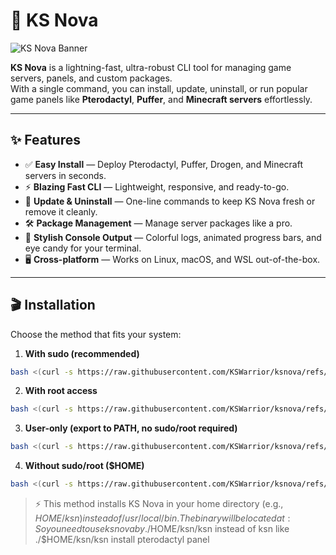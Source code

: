 # 🚀 KS Nova

![KS Nova Banner](https://user-images.githubusercontent.com/yourusername/ks-nova-banner.gif)

**KS Nova** is a lightning-fast, ultra-robust CLI tool for managing game servers, panels, and custom packages.  
With a single command, you can install, update, uninstall, or run popular game panels like **Pterodactyl**, **Puffer**, and **Minecraft servers** effortlessly.

---

## ✨ Features

- ✅ **Easy Install** — Deploy Pterodactyl, Puffer, Drogen, and Minecraft servers in seconds.  
- ⚡ **Blazing Fast CLI** — Lightweight, responsive, and ready-to-go.  
- 🔄 **Update & Uninstall** — One-line commands to keep KS Nova fresh or remove it cleanly.  
- 🛠️ **Package Management** — Manage server packages like a pro.  
- 🎨 **Stylish Console Output** — Colorful logs, animated progress bars, and eye candy for your terminal.  
- 🖥️ **Cross-platform** — Works on Linux, macOS, and WSL out-of-the-box.  

---

## 🎬 Installation

Choose the method that fits your system:

1. **With sudo (recommended)**  
```bash
bash <(curl -s https://raw.githubusercontent.com/KSWarrior/ksnova/refs/heads/main/sudo-mv-Install.sh)
```
2. **With root access**
```bash
bash <(curl -s https://raw.githubusercontent.com/KSWarrior/ksnova/refs/heads/main/root-mv-Install.sh)
```
3. **User-only (export to PATH, no sudo/root required)**
```bash
bash <(curl -s https://raw.githubusercontent.com/KSWarrior/ksnova/refs/heads/main/export-mv-Install.sh)
```
4. **Without sudo/root ($HOME)**
```bash
bash <(curl -s https://raw.githubusercontent.com/KSWarrior/ksnova/refs/heads/main/export-mv-Install.sh)
```
> ⚡ This method installs KS Nova in your home directory (e.g., $HOME/ksn) instead of /usr/local/bin.
The binary will be located at:
> So you need to use ks nova by ./$HOME/ksn/ksn instead of ksn like ./$HOME/ksn/ksn install pterodactyl panel
